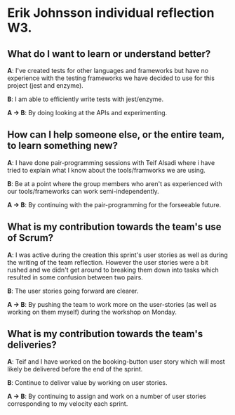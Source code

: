# Erik Johnsson individual reflection W3.

## What do I want to learn or understand better?

**A**: I've created tests for other languages and frameworks but have no experience with the
testing frameworks we have decided to use for this project (jest and enzyme).

**B**: I am able to efficiently write tests with jest/enzyme.

**A -> B**: By doing looking at the APIs and experimenting.

## How can I help someone else, or the entire team, to learn something new?

**A**: I have done pair-programming sessions with Teif Alsadi where i have tried to explain what I know about the tools/framworks we are using.

**B**: Be at a point where the group members who aren't as experienced with our tools/frameworks can work semi-independently.

**A -> B**: By continuing with the pair-programming for the forseeable future.

## What is my contribution towards the team's use of Scrum?

**A**: I was active during the creation this sprint's user stories as well as during the writing of the team reflection. 
However the user stories were a bit rushed and we didn't get around to breaking them down into tasks which resulted in some confusion between two pairs.

**B**: The user stories going forward are clearer.

**A -> B**: By pushing the team to work more on the user-stories (as well as working on them myself) during the workshop on Monday.

## What is my contribution towards the team's deliveries?

**A**: Teif and I have worked on the booking-button user story which will most likely be delivered before the end of the sprint. 

**B**: Continue to deliver value by working on user stories.

**A -> B**: By continuing to assign and work on a number of user stories corresponding to my velocity each sprint.
